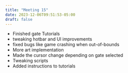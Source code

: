 ```yaml
---
title: "Meeting 15"
date: 2023-12-06T09:51:53-05:00
draft: false
---
```

* Finished gate Tutorials
* tweaking hotbar and UI improvements
* fixed bugs like game crashing when out-of-bounds
* More art implementation
* Made the cursor change depending on gate selected
* Tweaking scripts
* Added instructions to tutorials